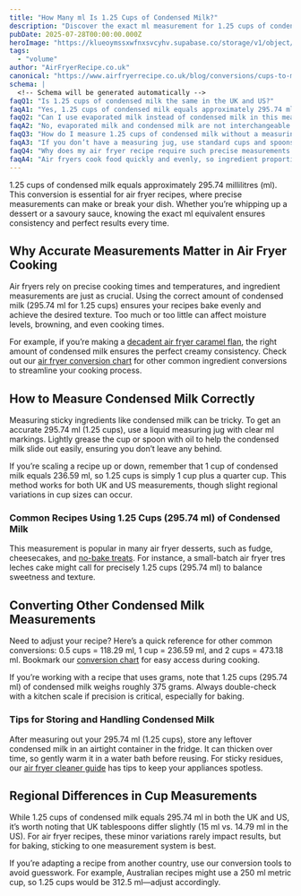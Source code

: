 ```yaml
---
title: "How Many ml Is 1.25 Cups of Condensed Milk?"
description: "Discover the exact ml measurement for 1.25 cups of condensed milk to perfect your air fryer recipes. Get conversions, tips, and more!"
pubDate: 2025-07-28T00:00:00.000Z
heroImage: "https://klueoymssxwfnxsvcyhv.supabase.co/storage/v1/object/public/Shmucket/how-many-ml-is-1-25-cups-of-condensed-milk.webp"
tags:
  - "volume"
author: "AirFryerRecipe.co.uk"
canonical: "https://www.airfryerrecipe.co.uk/blog/conversions/cups-to-ml/how-many-ml-is-1-25-cups-of-condensed-milk"
schema: |
  <!-- Schema will be generated automatically -->
faqQ1: "Is 1.25 cups of condensed milk the same in the UK and US?"
faqA1: "Yes, 1.25 cups of condensed milk equals approximately 295.74 ml in both the UK and US. While tablespoon sizes vary slightly between regions, cup measurements for liquids like condensed milk are standardized in recipes. Always use a liquid measuring jug for accuracy."
faqQ2: "Can I use evaporated milk instead of condensed milk in this measurement?"
faqA2: "No, evaporated milk and condensed milk are not interchangeable. Condensed milk is sweetened and thicker, so substituting it with evaporated milk (unsweetened) will alter the recipe’s texture and sweetness. Stick to the exact measurement of 295.74 ml (1.25 cups) of condensed milk for best results."
faqQ3: "How do I measure 1.25 cups of condensed milk without a measuring jug?"
faqA3: "If you don’t have a measuring jug, use standard cups and spoons: 1 cup plus 4 tablespoons (since 1/4 cup = 4 tablespoons) will give you roughly 1.25 cups (295.74 ml). For sticky ingredients like condensed milk, lightly grease the measuring tools to ensure all the milk is transferred."
faqQ4: "Why does my air fryer recipe require such precise measurements for condensed milk?"
faqA4: "Air fryers cook food quickly and evenly, so ingredient proportions are critical. Too much condensed milk (over 295.74 ml for 1.25 cups) can make desserts overly dense or cause spills, while too little may dry them out. Precision ensures perfect texture and cooking times every time."
---
```

<p>1.25 cups of condensed milk equals approximately 295.74 millilitres (ml). This conversion is essential for air fryer recipes, where precise measurements can make or break your dish. Whether you’re whipping up a dessert or a savoury sauce, knowing the exact ml equivalent ensures consistency and perfect results every time.</p>

<h2>Why Accurate Measurements Matter in Air Fryer Cooking</h2>
<p>Air fryers rely on precise cooking times and temperatures, and ingredient measurements are just as crucial. Using the correct amount of condensed milk (295.74 ml for 1.25 cups) ensures your recipes bake evenly and achieve the desired texture. Too much or too little can affect moisture levels, browning, and even cooking times.</p>
<p>For example, if you’re making a <a href=https://www.airfryerrecipe.co.uk/recipes>decadent air fryer caramel flan</a>, the right amount of condensed milk ensures the perfect creamy consistency. Check out our <a href=https://www.airfryerrecipe.co.uk/air-fryer-conversion-chart>air fryer conversion chart</a> for other common ingredient conversions to streamline your cooking process.</p>

<h2>How to Measure Condensed Milk Correctly</h2>
<p>Measuring sticky ingredients like condensed milk can be tricky. To get an accurate 295.74 ml (1.25 cups), use a liquid measuring jug with clear ml markings. Lightly grease the cup or spoon with oil to help the condensed milk slide out easily, ensuring you don’t leave any behind.</p>
<p>If you’re scaling a recipe up or down, remember that 1 cup of condensed milk equals 236.59 ml, so 1.25 cups is simply 1 cup plus a quarter cup. This method works for both UK and US measurements, though slight regional variations in cup sizes can occur.</p>

<h3>Common Recipes Using 1.25 Cups (295.74 ml) of Condensed Milk</h3>
<p>This measurement is popular in many air fryer desserts, such as fudge, cheesecakes, and <a href=https://www.airfryerrecipe.co.uk/recipe-category/dessert>no-bake treats</a>. For instance, a small-batch air fryer tres leches cake might call for precisely 1.25 cups (295.74 ml) to balance sweetness and texture.</p>

<h2>Converting Other Condensed Milk Measurements</h2>
<p>Need to adjust your recipe? Here’s a quick reference for other common conversions: 0.5 cups = 118.29 ml, 1 cup = 236.59 ml, and 2 cups = 473.18 ml. Bookmark our <a href=https://www.airfryerrecipe.co.uk/air-fryer-conversion-chart>conversion chart</a> for easy access during cooking.</p>
<p>If you’re working with a recipe that uses grams, note that 1.25 cups (295.74 ml) of condensed milk weighs roughly 375 grams. Always double-check with a kitchen scale if precision is critical, especially for baking.</p>

<h3>Tips for Storing and Handling Condensed Milk</h3>
<p>After measuring out your 295.74 ml (1.25 cups), store any leftover condensed milk in an airtight container in the fridge. It can thicken over time, so gently warm it in a water bath before reusing. For sticky residues, our <a href=https://www.airfryerrecipe.co.uk/air-fryer-cleaner>air fryer cleaner guide</a> has tips to keep your appliances spotless.</p>

<h2>Regional Differences in Cup Measurements</h2>
<p>While 1.25 cups of condensed milk equals 295.74 ml in both the UK and US, it’s worth noting that UK tablespoons differ slightly (15 ml vs. 14.79 ml in the US). For air fryer recipes, these minor variations rarely impact results, but for baking, sticking to one measurement system is best.</p>
<p>If you’re adapting a recipe from another country, use our conversion tools to avoid guesswork. For example, Australian recipes might use a 250 ml metric cup, so 1.25 cups would be 312.5 ml—adjust accordingly.</p>

